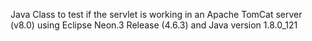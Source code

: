Java Class to test if the servlet is working in an Apache TomCat server (v8.0) 
using Eclipse Neon.3 Release (4.6.3) and Java version 1.8.0_121
